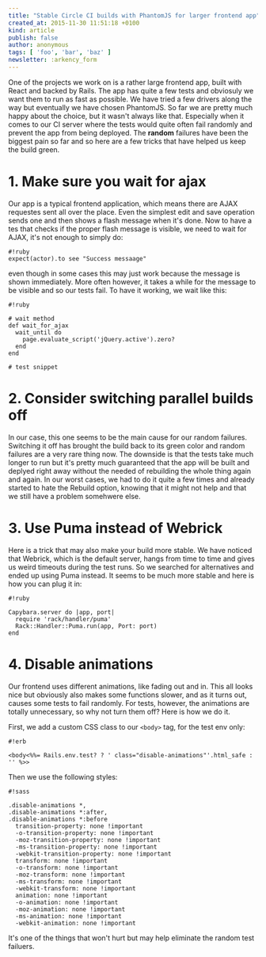 ```yaml
---
title: "Stable Circle CI builds with PhantomJS for larger frontend app"
created_at: 2015-11-30 11:51:18 +0100
kind: article
publish: false
author: anonymous
tags: [ 'foo', 'bar', 'baz' ]
newsletter: :arkency_form
---
```


One of the projects we work on is a rather large frontend app, built with React and backed by Rails. The app has quite a few tests and obviosuly we want them to run as fast as possible. We have tried a few drivers along the way but eventually we have chosen PhantomJS. So far we are pretty much happy about the choice, but it wasn't always like that. Especially when it comes to our CI server where the tests would quite often fail randomly and prevent the app from being deployed. The __random__ failures have been the biggest pain so far and so here are a few tricks that have helped us keep the build green.

<!-- more -->

# 1. Make sure you wait for ajax

Our app is a typical frontend application, which means there are AJAX requestes sent all over the place. Even the simplest edit and save operation sends one and then shows a flash message when it's done. Now to have a tes that checks if the proper flash message is visible, we need to wait for AJAX, it's not enough to simply do:

```
#!ruby
expect(actor).to see "Success messaage"
```

even though in some cases this may just work because the message is shown immediately. More often however, it takes a while for the message to be visible and so our tests fail. To have it working, we wait like this:

```
#!ruby

# wait method
def wait_for_ajax
  wait_until do
    page.evaluate_script('jQuery.active').zero?
  end
end

# test snippet
```


# 2. Consider switching parallel builds off 

In our case, this one seems to be the main cause for our random failures. Switching it off has brought the build back to its green color and random failures are a very rare thing now. The downside is that the tests take much longer to run but it's pretty much guaranteed that the app will be built and deplyed right away without the needed of rebuilding the whole thing again and again. In our worst cases, we had to do it quite a few times and already started to hate the Rebuild option, knowing that it might not help and that we still have a problem somehwere else.

# 3. Use Puma instead of Webrick

Here is a trick that may also make your build more stable. We have noticed that Webrick, which is the default server, hangs from time to time and gives us weird timeouts during the test runs. So we searched for alternatives and ended up using Puma instead. It seems to be much more stable and here is how you can plug it in:

```
#!ruby

Capybara.server do |app, port|
  require 'rack/handler/puma'
  Rack::Handler::Puma.run(app, Port: port)
end
```

# 4. Disable animations

Our frontend uses different animations, like fading out and in. This all looks nice but obviously also makes some functions slower, and as it turns out, causes some tests to fail randomly. For tests, however, the animations are totally unnecessary, so why not turn them off? Here is how we do it.

First, we add a custom CSS class to our `<body>` tag, for the test env only:

```
#!erb

<body<%%= Rails.env.test? ? ' class="disable-animations"'.html_safe : '' %>>
```

Then we use the following styles:

```
#!sass

.disable-animations *,
.disable-animations *:after,
.disable-animations *:before
  transition-property: none !important
  -o-transition-property: none !important
  -moz-transition-property: none !important
  -ms-transition-property: none !important
  -webkit-transition-property: none !important
  transform: none !important
  -o-transform: none !important
  -moz-transform: none !important
  -ms-transform: none !important
  -webkit-transform: none !important
  animation: none !important
  -o-animation: none !important
  -moz-animation: none !important
  -ms-animation: none !important
  -webkit-animation: none !important
```

It's one of the things that won't hurt but may help eliminate the random test failuers.
